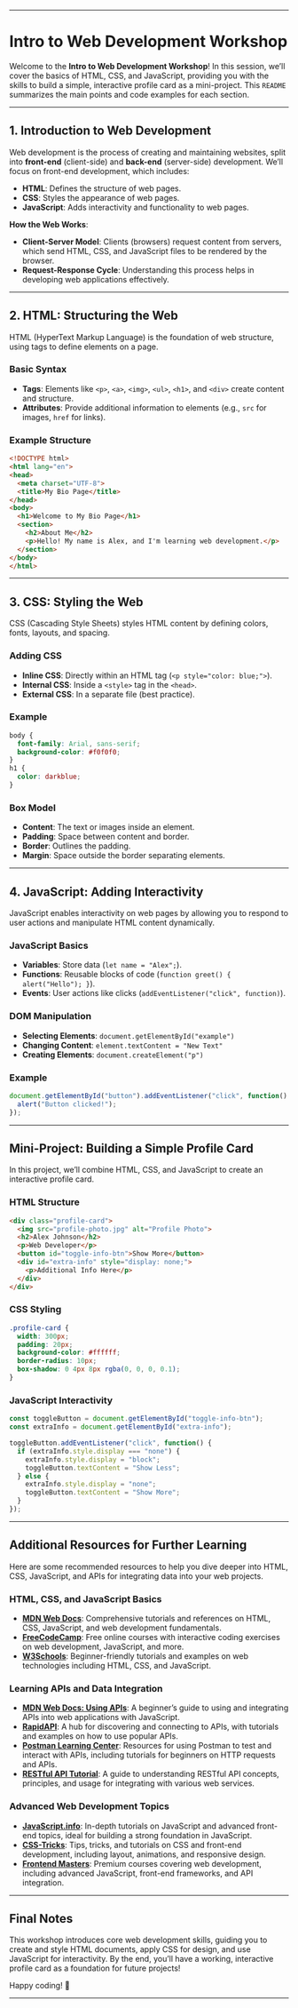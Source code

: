 
---

# Intro to Web Development Workshop

Welcome to the **Intro to Web Development Workshop**! In this session, we’ll cover the basics of HTML, CSS, and JavaScript, providing you with the skills to build a simple, interactive profile card as a mini-project. This `README` summarizes the main points and code examples for each section.

---

## 1. Introduction to Web Development

Web development is the process of creating and maintaining websites, split into **front-end** (client-side) and **back-end** (server-side) development. We’ll focus on front-end development, which includes:

- **HTML**: Defines the structure of web pages.
- **CSS**: Styles the appearance of web pages.
- **JavaScript**: Adds interactivity and functionality to web pages.

**How the Web Works**:
- **Client-Server Model**: Clients (browsers) request content from servers, which send HTML, CSS, and JavaScript files to be rendered by the browser.
- **Request-Response Cycle**: Understanding this process helps in developing web applications effectively.

---

## 2. HTML: Structuring the Web

HTML (HyperText Markup Language) is the foundation of web structure, using tags to define elements on a page.

### Basic Syntax
- **Tags**: Elements like `<p>`, `<a>`, `<img>`, `<ul>`, `<h1>`, and `<div>` create content and structure.
- **Attributes**: Provide additional information to elements (e.g., `src` for images, `href` for links).

### Example Structure
```html
<!DOCTYPE html>
<html lang="en">
<head>
  <meta charset="UTF-8">
  <title>My Bio Page</title>
</head>
<body>
  <h1>Welcome to My Bio Page</h1>
  <section>
    <h2>About Me</h2>
    <p>Hello! My name is Alex, and I'm learning web development.</p>
  </section>
</body>
</html>
```

---

## 3. CSS: Styling the Web

CSS (Cascading Style Sheets) styles HTML content by defining colors, fonts, layouts, and spacing.

### Adding CSS
- **Inline CSS**: Directly within an HTML tag (`<p style="color: blue;">`).
- **Internal CSS**: Inside a `<style>` tag in the `<head>`.
- **External CSS**: In a separate file (best practice).

### Example
```css
body {
  font-family: Arial, sans-serif;
  background-color: #f0f0f0;
}
h1 {
  color: darkblue;
}
```

### Box Model
- **Content**: The text or images inside an element.
- **Padding**: Space between content and border.
- **Border**: Outlines the padding.
- **Margin**: Space outside the border separating elements.

---

## 4. JavaScript: Adding Interactivity

JavaScript enables interactivity on web pages by allowing you to respond to user actions and manipulate HTML content dynamically.

### JavaScript Basics
- **Variables**: Store data (`let name = "Alex";`).
- **Functions**: Reusable blocks of code (`function greet() { alert("Hello"); }`).
- **Events**: User actions like clicks (`addEventListener("click", function)`).

### DOM Manipulation
- **Selecting Elements**: `document.getElementById("example")`
- **Changing Content**: `element.textContent = "New Text"`
- **Creating Elements**: `document.createElement("p")`

### Example
```javascript
document.getElementById("button").addEventListener("click", function() {
  alert("Button clicked!");
});
```

---

## Mini-Project: Building a Simple Profile Card

In this project, we’ll combine HTML, CSS, and JavaScript to create an interactive profile card.

### HTML Structure
```html
<div class="profile-card">
  <img src="profile-photo.jpg" alt="Profile Photo">
  <h2>Alex Johnson</h2>
  <p>Web Developer</p>
  <button id="toggle-info-btn">Show More</button>
  <div id="extra-info" style="display: none;">
    <p>Additional Info Here</p>
  </div>
</div>
```

### CSS Styling
```css
.profile-card {
  width: 300px;
  padding: 20px;
  background-color: #ffffff;
  border-radius: 10px;
  box-shadow: 0 4px 8px rgba(0, 0, 0, 0.1);
}
```

### JavaScript Interactivity
```javascript
const toggleButton = document.getElementById("toggle-info-btn");
const extraInfo = document.getElementById("extra-info");

toggleButton.addEventListener("click", function() {
  if (extraInfo.style.display === "none") {
    extraInfo.style.display = "block";
    toggleButton.textContent = "Show Less";
  } else {
    extraInfo.style.display = "none";
    toggleButton.textContent = "Show More";
  }
});
```
---
## Additional Resources for Further Learning

Here are some recommended resources to help you dive deeper into HTML, CSS, JavaScript, and APIs for integrating data into your web projects.

### HTML, CSS, and JavaScript Basics
- **[MDN Web Docs](https://developer.mozilla.org/en-US/docs/Learn)**: Comprehensive tutorials and references on HTML, CSS, JavaScript, and web development fundamentals.
- **[FreeCodeCamp](https://www.freecodecamp.org/learn)**: Free online courses with interactive coding exercises on web development, JavaScript, and more.
- **[W3Schools](https://www.w3schools.com/)**: Beginner-friendly tutorials and examples on web technologies including HTML, CSS, and JavaScript.

### Learning APIs and Data Integration
- **[MDN Web Docs: Using APIs](https://developer.mozilla.org/en-US/docs/Learn/JavaScript/Client-side_web_APIs/Introduction)**: A beginner’s guide to using and integrating APIs into web applications with JavaScript.
- **[RapidAPI](https://rapidapi.com/)**: A hub for discovering and connecting to APIs, with tutorials and examples on how to use popular APIs.
- **[Postman Learning Center](https://learning.postman.com/)**: Resources for using Postman to test and interact with APIs, including tutorials for beginners on HTTP requests and APIs.
- **[RESTful API Tutorial](https://restfulapi.net/)**: A guide to understanding RESTful API concepts, principles, and usage for integrating with various web services.

### Advanced Web Development Topics
- **[JavaScript.info](https://javascript.info/)**: In-depth tutorials on JavaScript and advanced front-end topics, ideal for building a strong foundation in JavaScript.
- **[CSS-Tricks](https://css-tricks.com/)**: Tips, tricks, and tutorials on CSS and front-end development, including layout, animations, and responsive design.
- **[Frontend Masters](https://frontendmasters.com/)**: Premium courses covering web development, including advanced JavaScript, front-end frameworks, and API integration.

---

## Final Notes

This workshop introduces core web development skills, guiding you to create and style HTML documents, apply CSS for design, and use JavaScript for interactivity. By the end, you’ll have a working, interactive profile card as a foundation for future projects!

Happy coding! 🎉

---